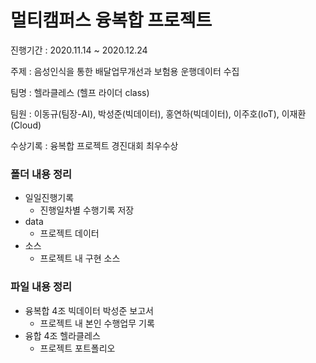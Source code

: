 # 멀티캠퍼스 융복합 프로젝트

진행기간 : 2020.11.14 ~ 2020.12.24

주제 : 음성인식을 통한 배달업무개선과 보험용 운행데이터 수집

팀명 : 헬라클레스 (헬프 라이더 class)

팀원 : 이동규(팀장-AI), 박성준(빅데이터), 홍연하(빅데이터), 이주호(IoT), 이재환(Cloud)

수상기록 : 융복합 프로젝트 경진대회 최우수상



### 폴더 내용 정리

- 일일진행기록
  - 진행일차별 수행기록 저장
- data
  - 프로젝트 데이터
- 소스
  - 프로젝트 내 구현 소스



### 파일 내용 정리

- 융복합 4조 빅데이터 박성준 보고서
  - 프로젝트 내 본인 수행업무 기록
- 융합 4조 헬라클레스
  - 프로젝트 포트폴리오